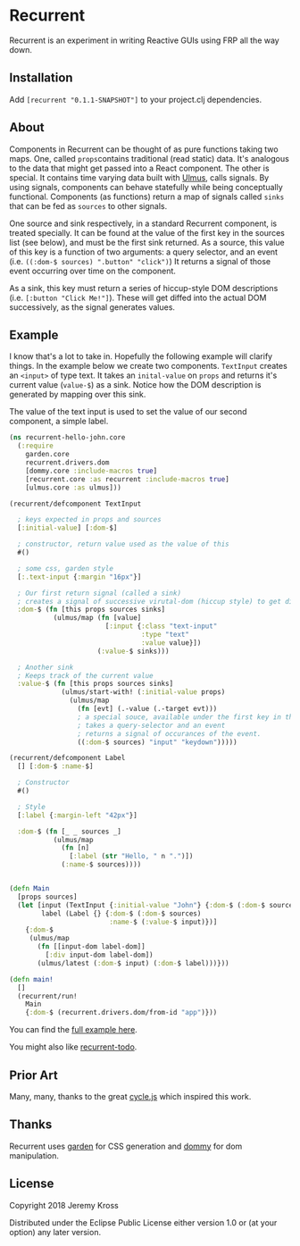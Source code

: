 # Recurrent

Recurrent is an experiment in writing Reactive GUIs using FRP all the way down.

## Installation

Add `[recurrent "0.1.1-SNAPSHOT"]` to your project.clj dependencies.

## About

Components in Recurrent can be thought of as pure functions taking two maps.  One, called `props`contains traditional (read static) data.  It's analogous to the data that might get passed into a React component.  The other is special. It contains time varying data built with [Ulmus](https://github.com/jeremykross/ulmus), calls signals.  By using signals, components can behave statefully while being conceptually functional.  Components (as functions) return a map of signals called `sinks` that can be fed as `sources` to other signals.

One source and sink respectively, in a standard Recurrent component, is treated specially.  It can be found at the value of the first key in the sources list (see below), and must be the first sink returned. As a source, this value of this key is a function of two arguments: a query selector, and an event (i.e. `((:dom-$ sources) ".button" "click")`)  It returns a signal of those event occurring over time on the component.

As a sink, this key must return a series of hiccup-style DOM descriptions (i.e. `[:button "Click Me!"]`).  These will get diffed into the actual DOM successively, as the signal generates values.

## Example
I know that's a lot to take in. Hopefully the following example will clarify things.  In the example below we create two components.  `TextInput` creates an `<input>` of type text.  It takes an `inital-value` on `props` and returns it's current value (`value-$`) as a sink.  Notice how the DOM description is generated by mapping over this sink.

The value of the text input is used to set the value of our second component, a simple label.

```clojure
(ns recurrent-hello-john.core
  (:require
    garden.core
    recurrent.drivers.dom
    [dommy.core :include-macros true]
    [recurrent.core :as recurrent :include-macros true]
    [ulmus.core :as ulmus]))

(recurrent/defcomponent TextInput

  ; keys expected in props and sources
  [:initial-value] [:dom-$]

  ; constructor, return value used as the value of this
  #()

  ; some css, garden style
  [:.text-input {:margin "16px"}]

  ; Our first return signal (called a sink)
  ; creates a signal of successive virutal-dom (hiccup style) to get diffed into real dom.
  :dom-$ (fn [this props sources sinks]
           (ulmus/map (fn [value]
                        [:input {:class "text-input"
                                 :type "text"
                                 :value value}])
                      (:value-$ sinks)))

  ; Another sink
  ; Keeps track of the current value
  :value-$ (fn [this props sources sinks]
             (ulmus/start-with! (:initial-value props)
               (ulmus/map
                 (fn [evt] (.-value (.-target evt)))
                 ; a special souce, available under the first key in the source list.
                 ; takes a query-selector and an event
                 ; returns a signal of occurances of the event.
                 ((:dom-$ sources) "input" "keydown")))))

(recurrent/defcomponent Label
  [] [:dom-$ :name-$]

  ; Constructor
  #()

  ; Style
  [:label {:margin-left "42px"}]

  :dom-$ (fn [_ _ sources _]
           (ulmus/map
             (fn [n]
               [:label (str "Hello, " n ".")])
             (:name-$ sources))))


(defn Main
  [props sources]
  (let [input (TextInput {:initial-value "John"} {:dom-$ (:dom-$ sources)})
        label (Label {} {:dom-$ (:dom-$ sources)
                         :name-$ (:value-$ input)})]
    {:dom-$
     (ulmus/map
       (fn [[input-dom label-dom]]
         [:div input-dom label-dom])
       (ulmus/latest (:dom-$ input) (:dom-$ label)))}))

(defn main!
  []
  (recurrent/run!
    Main
    {:dom-$ (recurrent.drivers.dom/from-id "app")}))
```

You can find the [full example here](https://github.com/jeremykross/recurrent-hello-john).

You might also like [recurrent-todo](https://github.com/jeremykross/recurrent-todo).

## Prior Art
Many, many, thanks to the great [cycle.js](https://github.com/cyclejs/cyclejs) which inspired this work.

## Thanks
Recurrent uses [garden](https://github.com/noprompt/garden) for CSS generation and [dommy](https://github.com/plumatic/dommy) for dom manipulation.

## License

Copyright 2018 Jeremy Kross

Distributed under the Eclipse Public License either version 1.0 or (at your option) any later version.
